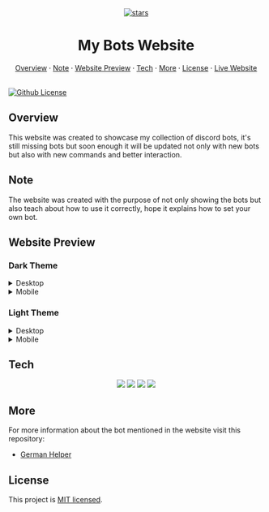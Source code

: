 <div align='center'>
    <a href="https://study-bots-website.vercel.app/">
        <img src='https://i.giphy.com/UYBDCJjwOd9Re.webp' alt='stars' width='300'>
    </a>
    <h1>My Bots Website</h1>
</div>

<div align=center>
    <a href="#overview"> Overview</a>
    &middot;
    <a href="#note">Note</a> 
    &middot;
    <a href="#website-preview">Website Preview</a>
    &middot;
    <a href="#tech">Tech</a>
    &middot;
    <a href="#more">More</a>
    &middot;
    <a href="#license">License</a>
    &middot;
    <a href="https://study-bots-website.vercel.app/">Live Website</a>
</div>

<br />

[![Github License](https://img.shields.io/badge/License-MIT-blue.svg)](https://github.com/IgorDGomes/Study-Bots-Website/blob/main/LICENSE)

## Overview

This website was created to showcase my collection of discord bots, it's still missing bots but soon enough it will be updated not only with new bots but also with new commands and better interaction.

## Note

The website was created with the purpose of not only showing the bots but also teach about how to use it correctly, hope it explains how to set your own bot.

## Website Preview

### Dark Theme

<details>
    <summary>Desktop</summary>

![Website Preview](assets/study-bots-website.vercel.app_.png)

</details>

<details>
    <summary>Mobile</summary>

![Mobile Preview](<assets/study-bots-website.vercel.app_(Samsung%20Galaxy%20S20%20Ultra).png>)

</details>

### Light Theme

<details>
    <summary>Desktop</summary>

![Website Preview](<assets/study-bots-website.vercel.app_%20(1).png>)

</details>

<details>
    <summary>Mobile</summary>

![Mobile Preview](<assets/study-bots-website.vercel.app_(Samsung%20Galaxy%20S20%20Ultra)%20(1).png>)

</details>

## Tech

<div align="center">
    <img src="https://img.shields.io/badge/Next-black?style=for-the-badge&logo=next.js&logoColor=white" />
    <img src="https://img.shields.io/badge/tailwindcss-%2338B2AC.svg?style=for-the-badge&logo=tailwind-css&logoColor=white" />
    <img src="https://img.shields.io/badge/typescript-%23007ACC.svg?style=for-the-badge&logo=typescript&logoColor=white" />
    <img src="https://img.shields.io/badge/radix%20ui-161618.svg?style=for-the-badge&logo=radix-ui&logoColor=white" />
</div>

## More

For more information about the bot mentioned in the website visit this repository:

- [German Helper](https://github.com/IgorDGomes/German-Helper-Discord-Bot)

## License

This project is [MIT licensed](https://github.com/IgorDGomes/Study-Bots-Website/blob/main/LICENSE).
